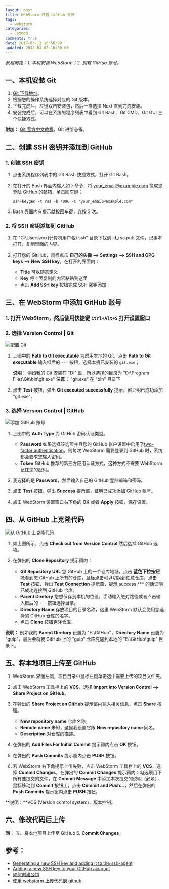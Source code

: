 ```yaml
---
layout: post
title: WebStorm 开启 GitHub 支持
tags:
  - webstorm
categories:
  - Common
comments: true
date: 2017-03-12 16:50:00
updated: 2018-03-09 16:50:00
---
```


_教程前提：1. 本机安装 WebStorm；2. 拥有 GitHub 账号。_

## 一、本机安装 Git

1.  [Git 下载地址](https://git-scm.com/download)。
2.  根据您的操作系统选择对应的 Git 版本。
3.  下载完成后，左键双击安装包，然后一直选择 Next 直到完成安装。
4.  安装完成后，可以在系统的程序列表中看到 Git Bash、Git CMD、Git GUI 三个快捷方式。

**附加：** [Git 官方中文教程](https://git-scm.com/book/zh/v2)，Git 进阶必备。

## 二、创建 SSH 密钥并添加到 GitHub

### 1. 创建 SSH 密钥

1.  点击系统程序列表中的 Git Bash 快捷方式，打开 Git Bash。
2.  在打开的 Bash 界面内输入如下命令，将 your_email@example.com 换成您登陆 GitHub 的邮箱，单击回车键；

    `ssh-keygen -t rsa -b 4096 -C "your_email@example.com"`

3.  Bash 界面内有提示就按回车键，连按 3 次。

### 2. 将 SSH 密钥添加到 GitHub

1.  在 "C:\Users\xxx(计算机用户名)\.ssh\" 目录下找到 id_rsa.pub 文件，记事本打开，复制里面的内容。
2.  打开您的 GitHub，鼠标点击 **自己的头像 --> Settings --> SSH and GPG keys --> New SSH key**，在打开的界面内：

    * **Title** 可以随意定义
    * **Key** 将上面复制的内容粘贴到这里
    * 点击 **Add SSH key** 按钮完成 SSH 密钥添加

## 三、在 WebStorm 中添加 GitHub 账号

### 1. 打开 WebStorm，然后使用快捷键 `Ctrl+Alt+S` 打开设置窗口

### 2. 选择 **Version Control | Git**

![配置 Git](/images/article/webstorm_01.jpg)

1.  上图中的 **Path to Git executable** 为启用本地的 Git，点击 **Path to Git executable** 输入框后的 `···` 按钮，选择本机已安装的 `git.exe`；

    **说明：** 例如我的 Git 安装在 "D:" 盘，所以选择的目录为 "D:\Program Files\Git\bin\git.exe"
    **注意：** "git.exe" 在 "bin" 目录下

2.  点击 **Test** 按钮，弹出 **Git executed successfully** 提示，窗证明已成功添加 "git.exe"。

### 3. 选择 **Version Control | GitHub**

![添加 GitHub 账号](/images/article/webstorm_02.jpg)

1.  上图中的 **Auth Type** 为 GitHub 密码认证类型。

    * **Password** 如果选择该选项并且您的 GitHub 帐户设置中启用了[two-factor authentication](https://help.github.com/articles/about-two-factor-authentication/)，则每次 WebStorm 需要登录到 GitHub 时，系统都会要求您输入密码。
    * **Token** GitHub 推荐的第三方应用认证方式，这种方式不需要 WebStorm 记住您的密码。

2.  我选择的是 **Password**，然后输入自己的 GitHub 登陆邮箱和密码。
3.  点击 **Test** 按钮，弹出 **Success** 提示窗，证明已成功添加 GitHub 账号。
4.  点击 WebStorm 设置窗口右下角的 **OK** 或者 **Apply** 按钮，保存设置。

## 四、从 GitHub 上克隆代码

![从 GitHub 上克隆代码](/images/article/webstorm_02.jpg)

1.  如上图所示，点击 **Check out from Version Control** 然后选择 GitHub 选项。
2.  在弹出的 **Clone Repository** 提示窗内：

    * **Git Repository URL** 您 GitHub 上的一个仓库地址，点击 **蓝色下拉按钮** 能看到您 GitHub 上所有的仓库，鼠标点击可以切换到任意仓库，点击 **Test** 按钮，弹出 **Test Connection** 提示窗，提示 success \*\*\* 的话证明已成功连接到 GitHub 仓库。
    * **Parent Diretory** 您想保存到本机的位置，手动输入绝对路径或者点击输入框后的 `···` 按钮选择目录。
    * **Directory Name** 存放项目的目录名称，这里 WebStorm 默认会使用您选择的 GitHub 仓库的名字。
    * 点击 **Clone** 按钮克隆仓库。

**说明：** 例如我的 **Parent Diretory** 设置为 "E:\GitHub"，**Directory Name** 设置为 "gulp"，最后会将我 GitHub 上的 "gulp" 仓库克隆到本地的 "E:\GitHub\gulp\" 目录下。

## 五、将本地项目上传至 GitHub

1.  WebStorm 界面左侧，项目目录中鼠标左键单击选中需要上传的项目文件夹。
2.  点击 WebStorm 工具栏上的 **VCS**，选择 **Import into Version Control --> Share Project on GitHub**。
3.  在弹出的 **Share Project on GitHub** 提示窗内输入相关信息，点击 **Share** 按钮。

    * **New repository name** 仓库名称。
    * **Remote name** 未知，这里我设置它跟 **New repository name** 同名。
    * **Description** 对仓库的描述。

4.  在弹出的 **Add Files For Initial Commit** 提示窗内点击 **OK** 按钮。
5.  在弹出的 **Push Commits** 提示窗内点击 **PUSH** 按钮。
6.  若 WebStorm 右下角提示上传失败，点击 WebStorm 工具栏上的 **VCS**，选择 **Commit Changes**，在弹出的 **Commit Changes** 提示窗内：勾选项目下所有要提交的文件，在 **Commit Message** 中添加本次提交的说明（必填），鼠标移动到 **Commit** 按钮上，点击 **Commit and Push...**，然后在弹出的 **Push Commits** 提示窗内点击 **PUSH** 按钮。

**说明：**VCS:(Version control system)，版本控制。

## 六、修改代码后上传

**同：** 五、将本地项目上传至 GitHub 6. **Commit Changes**。

## 参考：

* [Generating a new SSH key and adding it to the ssh-agent](https://help.github.com/articles/generating-a-new-ssh-key-and-adding-it-to-the-ssh-agent/)
* [Adding a new SSH key to your GitHub account](https://help.github.com/articles/adding-a-new-ssh-key-to-your-github-account/)
* [如何创建公钥](https://gist.github.com/yisibl/8019693)
* [使用 webstorm 上传代码到 github](http://www.jianshu.com/p/752613f4b1c9)
